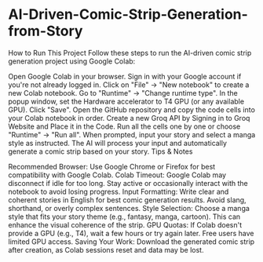 # AI-Driven-Comic-Strip-Generation-from-Story

How to Run This Project Follow these steps to run the AI-driven comic strip generation project using Google Colab:

Open Google Colab in your browser.
Sign in with your Google account if you're not already logged in.
Click on "File" -> "New notebook" to create a new Colab notebook.
Go to "Runtime" -> "Change runtime type". In the popup window, set the Hardware accelerator to T4 GPU (or any available GPU). Click "Save".
Open the GitHub repository and copy the code cells into your Colab notebook in order.
Create a new Groq API by Signing in to Groq Website and Place it in the Code.
Run all the cells one by one or choose "Runtime" -> "Run all".
When prompted, input your story and select a manga style as instructed.
The AI will process your input and automatically generate a comic strip based on your story.
Tips & Notes

Recommended Browser: Use Google Chrome or Firefox for best compatibility with Google Colab.
Colab Timeout: Google Colab may disconnect if idle for too long. Stay active or occasionally interact with the notebook to avoid losing progress.
Input Formatting: Write clear and coherent stories in English for best comic generation results. Avoid slang, shorthand, or overly complex sentences.
Style Selection: Choose a manga style that fits your story theme (e.g., fantasy, manga, cartoon). This can enhance the visual coherence of the strip.
GPU Quotas: If Colab doesn't provide a GPU (e.g., T4), wait a few hours or try again later. Free users have limited GPU access.
Saving Your Work: Download the generated comic strip after creation, as Colab sessions reset and data may be lost.
